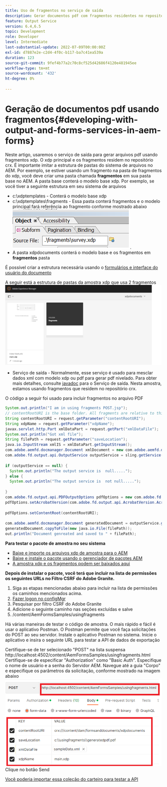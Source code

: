 ```yaml
---
title: Uso de fragmentos no serviço de saída
description: Gerar documentos pdf com fragmentos residentes no repositório crx
feature: Output Service
version: 6.4,6.5
topic: Development
role: Developer
level: Intermediate
last-substantial-update: 2022-07-09T00:00:00Z
exl-id: d7887e2e-c2d4-4f0c-b117-ba7c41ea539a
duration: 123
source-git-commit: 9fef4b77a2c70c8cf525d42686f4120e481945ee
workflow-type: tm+mt
source-wordcount: '432'
ht-degree: 0%

---
```


# Geração de documentos pdf usando fragmentos{#developing-with-output-and-forms-services-in-aem-forms}


Neste artigo, usaremos o serviço de saída para gerar arquivos pdf usando fragmentos xdp. O xdp principal e os fragmentos residem no repositório crx. É importante imitar a estrutura de pastas do sistema de arquivos no AEM. Por exemplo, se estiver usando um fragmento na pasta de fragmentos do xdp, você deve criar uma pasta chamada **fragmentos** em sua pasta base no AEM. A pasta base conterá o modelo base xdp. Por exemplo, se você tiver a seguinte estrutura em seu sistema de arquivos
* c:\xdptemplates - Conterá o modelo base xdp
* c:\xdptemplates\fragments - Essa pasta conterá fragmentos e o modelo principal fará referência ao fragmento conforme mostrado abaixo
  ![fragment-xdp](assets/survey-fragment.png).
* A pasta xdpdocuments conterá o modelo base e os fragmentos em **fragmentos** pasta

É possível criar a estrutura necessária usando o [formulários e interface do usuário do documento](http://localhost:4502/aem/forms.html/content/dam/formsanddocuments)

A seguir está a estrutura de pastas da amostra xdp que usa 2 fragmentos
![formulários&amp;documento](assets/fragment-folder-structure-ui.png)


* Serviço de saída - Normalmente, esse serviço é usado para mesclar dados xml com modelo xdp ou pdf para gerar pdf nivelado. Para obter mais detalhes, consulte [javadoc](https://helpx.adobe.com/experience-manager/6-5/forms/javadocs/index.html?com/adobe/fd/output/api/OutputService.html) para o Serviço de saída. Nesta amostra, estamos usando fragmentos que residem no repositório crx.


O código a seguir foi usado para incluir fragmentos no arquivo PDF

```java
System.out.println("I am in using fragments POST.jsp");
// contentRootURI is the base folder. All fragments are relative to this folder
String contentRootURI = request.getParameter("contentRootURI");
String xdpName = request.getParameter("xdpName");
javax.servlet.http.Part xmlDataPart = request.getPart("xmlDataFile");
System.out.println("Got xml file");
String filePath = request.getParameter("saveLocation");
java.io.InputStream xmlIS = xmlDataPart.getInputStream();
com.adobe.aemfd.docmanager.Document xmlDocument = new com.adobe.aemfd.docmanager.Document(xmlIS);
com.adobe.fd.output.api.OutputService outputService = sling.getService(com.adobe.fd.output.api.OutputService.class);

if (outputService == null) {
  System.out.println("The output service is  null.....");
} else {
  System.out.println("The output service is  not null.....");

}
com.adobe.fd.output.api.PDFOutputOptions pdfOptions = new com.adobe.fd.output.api.PDFOutputOptions();
pdfOptions.setAcrobatVersion(com.adobe.fd.output.api.AcrobatVersion.Acrobat_11);

pdfOptions.setContentRoot(contentRootURI);

com.adobe.aemfd.docmanager.Document generatedDocument = outputService.generatePDFOutput(xdpName, xmlDocument, pdfOptions);
generatedDocument.copyToFile(new java.io.File(filePath));
out.println("Document genreated and saved to " + filePath);
```

**Para testar o pacote de amostra no seu sistema**

* [Baixe e importe os arquivos xdp de amostra para o AEM](assets/xdp-templates-fragments.zip)
* [Baixe e instale o pacote usando o gerenciador de pacotes AEM](assets/using-fragments-assets.zip)
* [A amostra xdp e os fragmentos podem ser baixados aqui](assets/xdptemplates.zip)

**Depois de instalar o pacote, você terá que incluir na lista de permissões os seguintes URLs no Filtro CSRF do Adobe Granite.**

1. Siga as etapas mencionadas abaixo para incluir na lista de permissões os caminhos mencionados acima.
1. [Fazer logon no configMgr](http://localhost:4502/system/console/configMgr)
1. Pesquisar por filtro CSRF do Adobe Granite
1. Adicione o seguinte caminho nas seções excluídas e salve
1. /content/AemFormsSamples/usingfragments

Há várias maneiras de testar o código de amostra. O mais rápido e fácil é usar o aplicativo Postman. O Postman permite que você faça solicitações do POST ao seu servidor. Instale o aplicativo Postman no sistema.
Inicie o aplicativo e insira o seguinte URL para testar a API de dados de exportação

Certifique-se de ter selecionado &quot;POST&quot; na lista suspensa http://localhost:4502/content/AemFormsSamples/usingfragments.html Certifique-se de especificar &quot;Authorization&quot; como &quot;Basic Auth&quot;. Especifique o nome de usuário e a senha do Servidor AEM. Navegue até a guia &quot;Corpo&quot; e especifique os parâmetros da solicitação, conforme mostrado na imagem abaixo
![exportar](assets/using-fragment-postman.png)
Clique no botão Send

[Você poderia importar essa coleção do carteiro para testar a API](assets/usingfragments.postman_collection.json)
